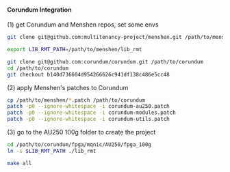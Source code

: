 #### Corundum Integration

(1) get Corundum and Menshen repos, set some envs

```bash
git clone git@github.com:multitenancy-project/menshen.git /path/to/menshen

export LIB_RMT_PATH=/path/to/menshen/lib_rmt

git clone git@github.com:corundum/corundum.git /path/to/corundum
cd /path/to/corundum
git checkout b140d736604d954266626c941df138c486e5cc48
```

(2) apply Menshen's patches to Corundum

```bash
cp /path/to/menshen/*.patch /path/to/corundum
patch -p0 --ignore-whitespace -i corundum-au250.patch
patch -p0 --ignore-whitespace -i corundum-modules.patch
patch -p0 --ignore-whitespace -i corundum-utils.patch
```

(3) go to the AU250 100g folder to create the project

```bash
cd /path/to/corundum/fpga/mqnic/AU250/fpga_100g
ln -s $LIB_RMT_PATH ./lib_rmt

make all
```



